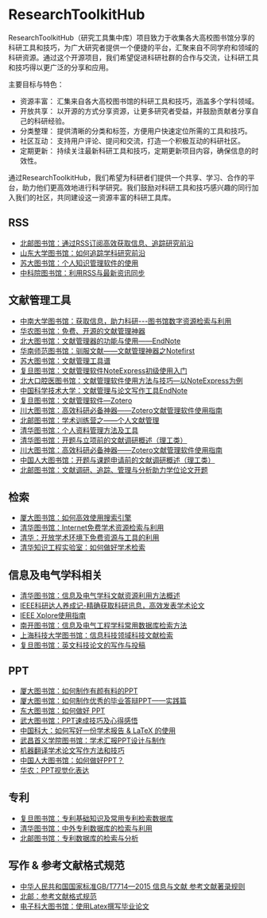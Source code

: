 # ResearchToolkitHub

ResearchToolkitHub（研究工具集中库）项目致力于收集各大高校图书馆分享的科研工具和技巧，为广大研究者提供一个便捷的平台，汇聚来自不同学府和领域的科研资源。通过这个开源项目，我们希望促进科研社群的合作与交流，让科研工具和技巧得以更广泛的分享和应用。

主要目标与特色：

- 资源丰富： 汇集来自各大高校图书馆的科研工具和技巧，涵盖多个学科领域。
- 开放共享： 以开源的方式分享资源，让更多研究者受益，并鼓励贡献者分享自己的科研经验。
- 分类整理： 提供清晰的分类和标签，方便用户快速定位所需的工具和技巧。
- 社区互动： 支持用户评论、提问和交流，打造一个积极互动的科研社区。
- 定期更新： 持续关注最新科研工具和技巧，定期更新项目内容，确保信息的时效性。

通过ResearchToolkitHub，我们希望为科研者们提供一个共享、学习、合作的平台，助力他们更高效地进行科学研究。我们鼓励对科研工具和技巧感兴趣的同行加入我们的社区，共同建设这一资源丰富的科研工具库。

## RSS
- [北邮图书馆：通过RSS订阅高效获取信息、追踪研究前沿](https://lib.bupt.edu.cn/infoserver/infoneirong/kejiandoc/2018/%E9%80%9A%E8%BF%87RSS%E8%AE%A2%E9%98%85%E9%AB%98%E6%95%88%E8%8E%B7%E5%8F%96%E4%BF%A1%E6%81%AF%E3%80%81%E8%BF%BD%E8%B8%AA%E7%A0%94%E7%A9%B6%E5%89%8D%E6%B2%BF.pdf)
- [山东大学图书馆：如何追踪学科研究前沿](http://www.lib.sdu.edu.cn/UserFiles/editor/file/20180705/1530780936555015870.pdf)
- [苏大图书馆：个人知识管理软件的使用](https://library.suda.edu.cn/_upload/article/files/2e/b2/3ed8acc141d087d9ba800885b3d5/982f4e3b-fc65-48a8-8ad8-f5cb98d22bf5.pdf)
- [中科院图书馆：利用RSS与最新资讯同步](http://lzx.iccas.ac.cn/documents/18/151617/%E5%88%A9%E7%94%A8RSS%E4%B8%8E%E6%9C%80%E6%96%B0%E8%B5%84%E8%AE%AF%E5%90%8C%E6%AD%A5+-+%E5%88%A9%E7%94%A8Feedly%E8%AE%A2%E9%98%85.pdf)

## 文献管理工具

- [中南大学图书馆：获取信息，助力科研---图书馆数字资源检索与利用](https://lib.csu.edu.cn/files/2.pdf)
- [华农图书馆：免费、开源的文献管理神器](https://lib.scau.edu.cn/_upload/article/files/e4/a5/8c480ab64df883092bc1cfeab84d/4215b30d-ca5a-41ae-ad62-056adbe1e397.pdf)
- [北大图书馆：文献管理器的功能与使用——EndNote](https://lib.bjmu.edu.cn/bjmuManage/document/9/%E7%AC%AC%E5%9B%9B%E8%AE%B2-%E5%8F%82%E8%80%83%E6%96%87%E7%8C%AE%E7%AE%A1%E7%90%86%E8%BD%AF%E4%BB%B6.pdf)
- [华南师范图书馆：驯服文献——文献管理神器之Notefirst](https://statics.scnu.edu.cn/pics/lib/2019/0227/20190227044304467.pdf)
- [苏大图书馆：文献管理工具谱](https://library.suda.edu.cn/_upload/article/files/d1/da/1272bb7245a3a2ff9933db9144bc/ccd1f9b5-4d4a-481f-9de0-fe2a4c6ae55e.pdf)
- [复旦图书馆：文献管理软件NoteExpress初级使用入门](http://www.library.fudan.edu.cn/_upload/article/files/fc/54/05bf95fd4d388ef5368bef705d73/66a2d50b-5c93-44a1-a1ee-ea90454692d4.pdf)
- [北大口腔医图书馆：文献管理软件使用方法与技巧—以NoteExpress为例](https://ss.bjmu.edu.cn/Sites/Uploaded/File/2022/10/316380280782030109308968402.pdf)
- [中国科学技术大学：文献管理与论文写作工具EndNote](https://lib.ustc.edu.cn/wp-content/uploads/2016/08/20221115-%E6%96%87%E7%8C%AE%E7%AE%A1%E7%90%86%E4%B8%8E%E8%AE%BA%E6%96%87%E5%86%99%E4%BD%9C%E5%B7%A5%E5%85%B7EndNote20-%E7%94%B5%E5%AD%90%E4%BF%A1%E6%81%AF%E6%A3%80%E7%B4%A2.pdf)
- [复旦图书馆：文献管理软件—Zotero](http://www.library.fudan.edu.cn/_upload/article/files/c9/40/15946d9d43a7bce29b3cc2e0c1a8/085ea355-2301-4691-ab7c-c903757996aa.pdf)
- [川大图书馆：高效科研必备神器——Zotero文献管理软件使用指南](https://lib.scu.edu.cn/sites/default/files/2023-05/20230515.pdf)
- [北邮图书馆：学术训练营之——个人文献管理](https://lib.bupt.edu.cn/infoserver/infoneirong/kejiandoc/2018/%E7%AC%AC%E4%BA%8C%E5%8D%81%E8%AE%B2-%E6%96%87%E7%8C%AE%E7%AE%A1%E7%90%86%E8%BD%AF%E4%BB%B6NoteExpress%E5%8A%9F%E8%83%BD%E4%B8%8E%E4%BD%BF%E7%94%A8.pdf)
- [清华图书馆：个人资料管理方法及工具](https://lib.tsinghua.edu.cn/__local/1/C9/F0/03F27BED4DCF60897EDB91730FD_B5AB9456_4DD9C9.pdf?e=.pdf)
- [清华图书馆：开题与立项前的文献调研概述（理工类）](https://lib.tsinghua.edu.cn/__local/4/93/37/9CAA60B79E87B520E67C9B4BE10_39AC1EAE_443C0D.pdf?e=.pdf)
- [川大图书馆：高效科研必备神器——Zotero文献管理软件使用指南](https://lib.scu.edu.cn/sites/default/files/2019-11/20191112.pdf)
- [中国人大图书馆：开题与课题申请前的文献调研概述（理工类）](http://www.lib.ruc.edu.cn/uploads/1/file/public/201911/20191112090529_vecj89swxx.pdf)
- [北邮图书馆：文献调研、追踪、管理与分析助力学位论文开题](https://lib.bupt.edu.cn/infoserver/infoneirong/kejiandoc/%E6%96%87%E7%8C%AE%E8%B0%83%E7%A0%94%E3%80%81%E8%BF%BD%E8%B8%AA%E3%80%81%E7%AE%A1%E7%90%86%E4%B8%8E%E5%88%86%E6%9E%90%EF%BC%9A%E5%8A%A9%E5%8A%9B%E5%AD%A6%E4%BD%8D%E8%AE%BA%E6%96%87%E5%BC%80%E9%A2%98.pdf)

## 检索
- [厦大图书馆：如何高效使用搜索引擎](https://lecture.xmu.edu.cn/system/files/ppts/i%E5%AD%A6%E5%A0%82%EF%BC%9A%E6%90%9C%E7%B4%A2%E5%BC%95%E6%93%8E%E4%B8%8E%E7%BD%91%E7%BB%9C%E5%AD%A6%E4%B9%A0.pdf)
- [清华图书馆：Internet免费学术资源检索与利用](https://lib.tsinghua.edu.cn/__local/5/3D/13/AE4CD16A3A3FCB8653FFF4EB9E3_C93F42B2_63C33E.pdf?e=.pdf)
- [清华：开放学术环境下免费资源与工具的利用](https://lib.tsinghua.edu.cn/__local/7/C6/B1/F2E8AD6859423A8E719B8B6F7C0_04BD337E_80C47D.pdf?e=.pdf)
- [清华知识工程实验室：如何做好学术检索](https://aitime-lundao.oss-cn-beijing.aliyuncs.com/AitimeReport/20210520/aitime%20jsfx-8.pdf)

## 信息及电气学科相关
- [清华图书馆：信息及电气学科文献资源利用方法概述](https://lib.tsinghua.edu.cn/__local/9/A5/24/BBCE461820E4FC615DB71CAB868_7EF4A8B3_189395.pdf?e=.pdf)
- [IEEE科研达人养成记-精确获取科研讯息，高效发表学术论文](https://libw.cuc.edu.cn/_upload/article/files/ac/9f/241ce46a4f7a9238002760694eae/bae77693-6123-46cb-a792-5006178717cc.pdf)
- [IEEE Xplore使用指南](https://lib.bupt.edu.cn/a/jieshaoxinxijihe/2015/0114/IEEE%20Xplore%E5%B9%B3%E5%8F%B0%E4%BD%BF%E7%94%A8%E6%8C%87%E5%8D%97-2022.2.25.pdf)
- [南开图书馆：信息及电气工程学科常用数据库检索方法](https://lib.nankai.edu.cn/_upload/article/files/43/b3/e12a18ad4f2e9f78a9e63a700074/7209350f-00bb-49da-9da3-5ba7d3c3b9e9.pdf)
- [上海科技大学图书馆：信息科技领域科技文献检索](https://library.shanghaitech.edu.cn/_upload/article/files/5e/73/96adfe2b4361bd3a20e2bf0d49bc/d4bc2c39-e733-4d5f-a0a4-481b9e706c05.pdf)
- [复旦图书馆：英文科技论文的写作与投稿](http://www.library.fudan.edu.cn/_upload/article/files/52/49/640ba0ac4893a4716a68815e61d1/6b2f6efe-7edb-4dbd-8d8c-e3405f5e44d0.pdf)


## PPT
- [厦大图书馆：如何制作有颜有料的PPT](https://lecture.xmu.edu.cn/system/files/ppts/20220426%E7%AD%94%E8%BE%A9PPT%EF%BC%88%E4%BA%8C%EF%BC%89.pdf)
- [厦大图书馆：如何制作优秀的毕业答辩PPT——实践篇](https://library.xmu.edu.cn/__local/4/D8/91/B8A019BD64DC28D37EC768D4891_E116F9B8_3F01FF.pdf?e=.pdf)
- [东大图书馆：如何做好 PPT](http://www.lib.seu.edu.cn/upload_files/file/20221021/_20221021000659.pdf)
- [武大图书馆：PPT速成技巧及心得感悟](https://www.lib.whu.edu.cn/webfile/upload/2021/11-17/11-56-420657-351664490.pdf)
- [中国科大：如何写好⼀份学术报告 & LaTeX 的使用](https://cicpi.ustc.edu.cn/indico/getFile.py/access?sessionId=0&resId=0&materialId=0&confId=867)
- [武昌首义学院图书馆：学术汇报PPT设计与制作](http://library.wsyu.edu.cn/wcm.files/upload/CMSxxzx/201812/201812101021039.pdf)
- [机器翻译学术论⽂写作⽅法和技巧](https://nlp.csai.tsinghua.edu.cn/~ly/talks/cwmt14_tut.pdf)
- [中国人大图书馆：如何做好PPT？](http://www.lib.ruc.edu.cn/uploads/1/file/public/202006/20200612112923_obp5n6kevk.pdf)
- [华农：PPT视觉化表达](https://peixun.scau.edu.cn/_upload/article/files/10/22/bb55c0a740d695f6b647f72d7eb1/1a615f0c-1ccc-4a6f-b197-990c8931de6a.pdf)

  
## 专利
- [复旦图书馆：专利基础知识及常用专利检索数据库](http://www.library.fudan.edu.cn/_upload/article/files/aa/72/92e0010b4e2fa689292043cdeb1f/25ef36a7-d516-400c-82de-622a7ff083ae.pdf)
- [清华图书馆：中外专利数据库的检索与利用](https://lib.tsinghua.edu.cn/__local/0/17/CB/70A6213149F2B2BF4C1FC460A20_40B26D4D_9779A1.pdf?e=.pdf)
- [北邮图书馆：专利数据库的检索与分析](https://lib.bupt.edu.cn/infoserver/infoneirong/kejiandoc/2018/%E7%AC%AC%E5%8D%81%E5%85%AD%E8%AE%B2-%E4%B8%93%E5%88%A9%E6%95%B0%E6%8D%AE%E5%BA%93%E7%9A%84%E6%A3%80%E7%B4%A2%E4%B8%8E%E5%88%86%E6%9E%90.pdf)

## 写作 & 参考文献格式规范
- [中华人民共和国国家标准GB/T7714—2015 信息与文献 参考文献著录规则](https://lib.tsinghua.edu.cn/wj/GBT7714-2015.pdf)
- [北邮：参考文献格式规范](https://journal.bupt.edu.cn/attached/file/20220426/20220426182408_10.pdf)
- [电子科大图书馆：使用Latex撰写毕业论文](https://bingtan.me/files/material/2019LaTeX_UESTC.pdf)